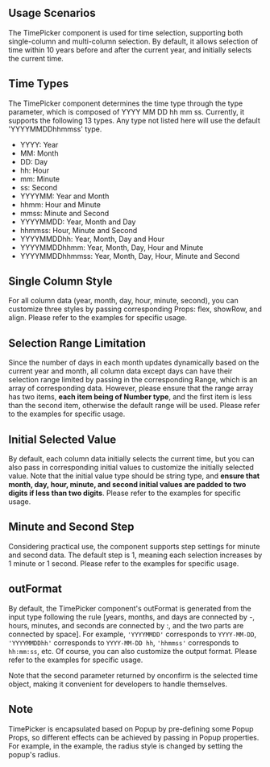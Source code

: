 ## Usage Scenarios

The TimePicker component is used for time selection, supporting both single-column and multi-column selection. By default, it allows selection of time within 10 years before and after the current year, and initially selects the current time.

## Time Types

The TimePicker component determines the time type through the type parameter, which is composed of YYYY MM DD hh mm ss. Currently, it supports the following 13 types. Any type not listed here will use the default 'YYYYMMDDhhmmss' type.

- YYYY: Year
- MM: Month
- DD: Day
- hh: Hour
- mm: Minute
- ss: Second
- YYYYMM: Year and Month
- hhmm: Hour and Minute
- mmss: Minute and Second
- YYYYMMDD: Year, Month and Day
- hhmmss: Hour, Minute and Second
- YYYYMMDDhh: Year, Month, Day and Hour
- YYYYMMDDhhmm: Year, Month, Day, Hour and Minute
- YYYYMMDDhhmmss: Year, Month, Day, Hour, Minute and Second

## Single Column Style

For all column data (year, month, day, hour, minute, second), you can customize three styles by passing corresponding Props: flex, showRow, and align. Please refer to the examples for specific usage.

## Selection Range Limitation

Since the number of days in each month updates dynamically based on the current year and month, all column data except days can have their selection range limited by passing in the corresponding Range, which is an array of corresponding data. However, please ensure that the range array has two items, **each item being of Number type**, and the first item is less than the second item, otherwise the default range will be used. Please refer to the examples for specific usage.

## Initial Selected Value

By default, each column data initially selects the current time, but you can also pass in corresponding initial values to customize the initially selected value. Note that the initial value type should be string type, and **ensure that month, day, hour, minute, and second initial values are padded to two digits if less than two digits**. Please refer to the examples for specific usage.

## Minute and Second Step

Considering practical use, the component supports step settings for minute and second data. The default step is 1, meaning each selection increases by 1 minute or 1 second. Please refer to the examples for specific usage.

## outFormat

By default, the TimePicker component's outFormat is generated from the input type following the rule [years, months, and days are connected by -, hours, minutes, and seconds are connected by :, and the two parts are connected by space]. For example, `'YYYYMMDD'` corresponds to `YYYY-MM-DD`, `'YYYYMMDDhh'` corresponds to `YYYY-MM-DD hh`, `'hhmmss'` corresponds to `hh:mm:ss`, etc. Of course, you can also customize the output format. Please refer to the examples for specific usage.

Note that the second parameter returned by onconfirm is the selected time object, making it convenient for developers to handle themselves.

## Note

TimePicker is encapsulated based on Popup by pre-defining some Popup Props, so different effects can be achieved by passing in Popup properties. For example, in the example, the radius style is changed by setting the popup's radius.
